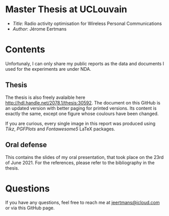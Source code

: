 # Master Thesis at UCLouvain

- *Title*: Radio activity optimisation for Wireless Personal Communications
- *Author*: Jérome Eertmans

# Contents

Unfortunaly, I can only share my public reports as the data and documents I used for the experiments are under NDA.

## Thesis

The thesis is also freely avalaible here http://hdl.handle.net/2078.1/thesis:30592.
The document on this GitHub is an updated version with better paging for printed versions.
Its content is exactly the same, except one figure whose coulours have been changed.

If you are curious, every single image in this report was produced using *Tikz*, *PGFPlots* and *Fontawesome5* LaTeX packages.

## Oral defense

This contains the slides of my oral presentation, that took place on the 23rd of June 2021.
For the references, please refer to the bibliography in the thesis.

# Questions

If you have any questions, feel free to reach me at jeertmans@icloud.com or via this GitHub page.
